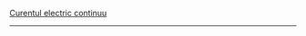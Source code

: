 [Curentul electric
continuu](https://else.fcim.utm.md/mod/resource/view.php?id=24715 "Curentul
electric continuu")  
  
---
